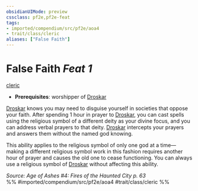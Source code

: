 ```yaml
---
obsidianUIMode: preview
cssclass: pf2e,pf2e-feat
tags:
- imported/compendium/src/pf2e/aoa4
- trait/class/cleric
aliases: ["False Faith"]
---
```

# False Faith  *Feat 1*  
[cleric](rules/traits/cleric.md)  

- **Prerequisites**: worshipper of [Droskar](../setting/deities/droskar-logm.md)

[Droskar](../setting/deities/droskar-logm.md) knows you may need to disguise yourself in societies that oppose your faith. After spending 1 hour in prayer to [Droskar](../setting/deities/droskar-logm.md), you can cast spells using the religious symbol of a different deity as your divine focus, and you can address verbal prayers to that deity. [Droskar](../setting/deities/droskar-logm.md) intercepts your prayers and answers them without the named god knowing.

This ability applies to the religious symbol of only one god at a time—making a different religious symbol work in this fashion requires another hour of prayer and causes the old one to cease functioning. You can always use a religious symbol of [Droskar](../setting/deities/droskar-logm.md) without affecting this ability.

*Source: Age of Ashes #4: Fires of the Haunted City p. 63*  
%% #imported/compendium/src/pf2e/aoa4 #trait/class/cleric %%